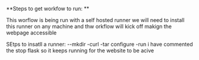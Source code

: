 **Steps to get workfow to run:
**

This worflow is being run with a self hosted runner
we will need to install this runner on any machine and thw orkflow will kick off makign the webpage accessible


SEtps to insatll a runner:
--mkdir 
-curl
-tar
configure
-run
i have commented the stop flask so it keeps running for the website to be acive 








